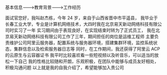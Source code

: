 基本信息--->教育背景--->工作经历

面试官您好，我叫赵杰栋，今年 24 岁，来自于山西省晋中市平遥县，
我毕业于长春工业大学，专业是计算机网络技术，大四时我在北京易天新动网络科技有限公司时实习了一年
实习期间由于表现良好，在实现结束时转为了正式员工，
我在北京易天新动网络科技有限公司工作了三年，期间担任的岗位是运维工程师
主要负责维护公司阿里云服务器，配置系统与服务器环境，搭建集群环境，监控系统状态，集群信息以及检索服务器日志等
同时，在工作期间，我还获得了阿里云 ACP 的云原生与云容器证书
我平时比较喜欢看一些短视频以及听音乐，可以适当的放松一下自己
我的性格比较随和开朗，乐观积极，在团队中能够与成员友好相处，积极沟通问题
以上就是我的自我介绍了，希望能够加入贵公司
